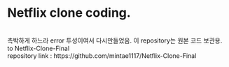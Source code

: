 # Netflix clone coding.
<br>
촉박하게 하느라 error 투성이여서 다시만들었음. 이 repository는 원본 코드 보관용.<br>
to Netflix-Clone-Final<br>
repository link : https://github.com/mintae1117/Netflix-Clone-Final